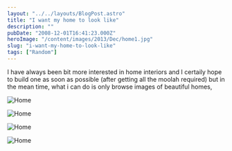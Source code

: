 ```yaml
---
layout: "../../layouts/BlogPost.astro"
title: "I want my home to look like"
description: ""
pubDate: "2008-12-01T16:41:23.000Z"
heroImage: "/content/images/2013/Dec/home1.jpg"
slug: "i-want-my-home-to-look-like"
tags: ["Random"]
---
```


I have always been bit more interested in home interiors and I certaily hope to build one as soon as possible (after getting all the moolah required) but in the mean time, what i can do is only browse images of beautiful homes, 

![Home](/content/images/2013/Dec/home2.jpg)

![Home](/content/images/2013/Dec/home3.jpg)

![Home](/content/images/2013/Dec/home4.jpg)

![Home](/content/images/2013/Dec/home5.jpg)
